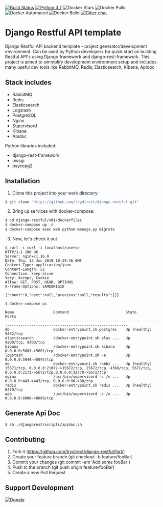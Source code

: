 [![Build Status](https://travis-ci.com/trydirect/django-restful.svg?branch=master)](https://travis-ci.com/trydirect/django-restful)
[![Python 3.7](https://img.shields.io/badge/python-3.7-blue.svg)](https://www.python.org/downloads/release/python-370/)
![Docker Stars](https://img.shields.io/docker/stars/trydirect/django-restful.svg)
![Docker Pulls](https://img.shields.io/docker/pulls/trydirect/django-restful.svg)
![Docker Automated](https://img.shields.io/docker/cloud/automated/trydirect/django-restful.svg)
![Docker Build](https://img.shields.io/docker/cloud/build/trydirect/django-restful.svg)
[![Gitter chat](https://badges.gitter.im/trydirect/community.png)](https://gitter.im/try-direct/community)
	
# Django Restful API template

Django Restful API backend template - project generator/development environment.
Can be used by Python developers for quick start on building Restful API's using Django framework and django-rest-framework.
This project is aimed to simmplify development environment setup and includes many useful dev tools like RabbitMQ, Redis, Elasticsearch, Kibana, Apidoc 


## Stack includes

* RabbitMQ 
* Redis 
* Elasticsearch
* Logstash
* PostgreSQL
* Nginx
* Supervisord
* Kibana
* Apidoc

Python libraries included:
* django-rest-framework 
* uwsgi
* psycopg2 


## Installation
1. Clone this project into your work directory:
```sh
$ git clone "https://github.com/trydirect/django-restful.git"
```

2. Bring up services with docker-compose:
```sh
$ cd django-restful/v01/dockerfiles
$ docker-compose up -d
$ docker-compose exec web python manage.py migrate
```

3. Now, let's check it out
```
$ curl -i curl -i localhost/users/
HTTP/1.1 200 OK
Server: nginx/1.16.0
Date: Thu, 13 Jun 2019 10:39:46 GMT
Content-Type: application/json
Content-Length: 52
Connection: keep-alive
Vary: Accept, Cookie
Allow: GET, POST, HEAD, OPTIONS
X-Frame-Options: SAMEORIGIN

{"count":0,"next":null,"previous":null,"results":[]}
```

```
$ docker-compose ps

Name                  Command                          State          Ports
------------------------------------------------------------------------------------------------------------------------------
db                    docker-entrypoint.sh postgres    Up (healthy)   5432/tcp
elasticsearch         /docker-entrypoint.sh elas ...   Up             9200/tcp, 9300/tcp
kibana                /docker-entrypoint.sh kibana     Up             0.0.0.0:5601->5601/tcp
logstash              /docker-entrypoint.sh -e         Up             0.0.0.0:5044->5044/tcp
mq                    docker-entrypoint.sh rabbi ...   Up (healthy)   15671/tcp, 0.0.0.0:21072->15672/tcp, 25672/tcp, 4369/tcp, 5671/tcp, 0.0.0.0:2172->5672/tcp,0.0.0.0:32770->5672/tcp
nginx                 /usr/bin/supervisord -c /e ...   Up             0.0.0.0:443->443/tcp, 0.0.0.0:80->80/tcp
redis                 docker-entrypoint.sh redis ...   Up (healthy)   6379/tcp
web                   /usr/bin/supervisord -c /e ...   Up             0.0.0.0:8000->8000/tcp   
```

## Generate Api Doc
```.env
$ sh ./djangorest/scripts/apidoc.sh
```


## Contributing

1. Fork it (https://github.com/trydirect/django-restful/fork)
2. Create your feature branch (git checkout -b feature/fooBar)
3. Commit your changes (git commit -am 'Add some fooBar')
4. Push to the branch (git push origin feature/fooBar)
5. Create a new Pull Request


## Support Development

[![Donate](https://img.shields.io/badge/Donate-PayPal-green.svg)](https://www.paypal.com/cgi-bin/webscr?cmd=_s-xclick&hosted_button_id=2BH8ED2AUU2RL)
